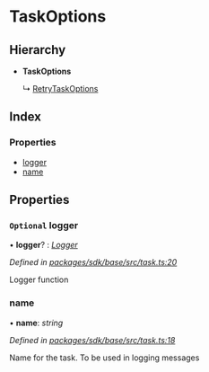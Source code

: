 # TaskOptions

## Hierarchy

* **TaskOptions**

  ↳ [RetryTaskOptions](_task_.retrytaskoptions.md)

## Index

### Properties

* [logger](_task_.taskoptions.md#optional-logger)
* [name](_task_.taskoptions.md#name)

## Properties

### `Optional` logger

• **logger**? : [_Logger_](../modules/_logger_.md#logger)

_Defined in_ [_packages/sdk/base/src/task.ts:20_](https://github.com/celo-org/celo-monorepo/blob/master/packages/sdk/base/src/task.ts#L20)

Logger function

### name

• **name**: _string_

_Defined in_ [_packages/sdk/base/src/task.ts:18_](https://github.com/celo-org/celo-monorepo/blob/master/packages/sdk/base/src/task.ts#L18)

Name for the task. To be used in logging messages

